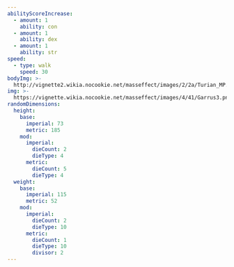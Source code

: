 ```yaml
---
abilityScoreIncrease:
  - amount: 1
    ability: con
  - amount: 1
    ability: dex
  - amount: 1
    ability: str
speed:
  - type: walk
    speed: 30
bodyImg: >-
  http://vignette2.wikia.nocookie.net/masseffect/images/2/2a/Turian_MP.png/revision/latest/scale-to-width-down/500
img: >-
  https://vignette.wikia.nocookie.net/masseffect/images/4/41/Garrus3.png/revision/latest/scale-to-width-down/640?cb=20090625020040
randomDimensions:
  height:
    base:
      imperial: 73
      metric: 185
    mod:
      imperial:
        dieCount: 2
        dieType: 4
      metric:
        dieCount: 5
        dieType: 4
  weight:
    base:
      imperial: 115
      metric: 52
    mod:
      imperial:
        dieCount: 2
        dieType: 10
      metric:
        dieCount: 1
        dieType: 10
        divisor: 2
---
```

